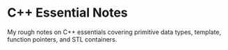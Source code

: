 # C++ Essential Notes
My rough notes on C++ essentials covering primitive data types, template, function pointers, and STL containers.

